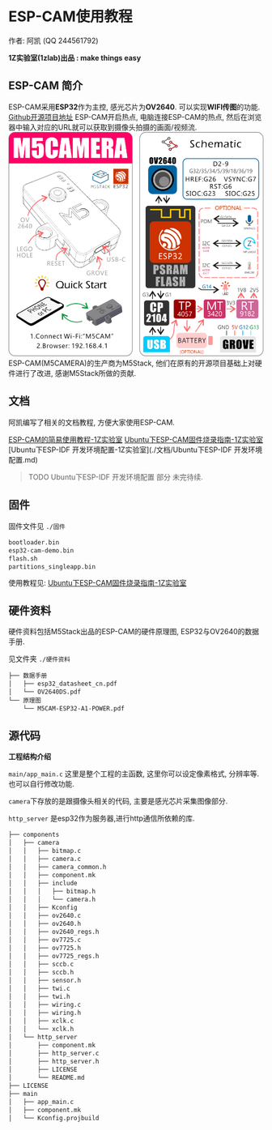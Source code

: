 # ESP-CAM使用教程

作者: 阿凯 (QQ 244561792)

**1Z实验室(1zlab)出品 : make things easy**

## ESP-CAM 简介

ESP-CAM采用**ESP32**作为主控, 感光芯片为**OV2640**. 可以实现**WIFI传图**的功能. [Github开源项目地址](https://github.com/igrr/esp32-cam-demo) 
ESP-CAM开启热点, 电脑连接ESP-CAM的热点, 然后在浏览器中输入对应的URL就可以获取到摄像头拍摄的画面/视频流.
![ESP-CAM](./IMG/0719_1.png)
ESP-CAM(M5CAMERA)的生产商为M5Stack, 他们在原有的开源项目基础上对硬件进行了改进, 感谢M5Stack所做的贡献. 


## 文档

阿凯编写了相关的文档教程, 方便大家使用ESP-CAM.

 

[ESP-CAM的简易使用教程-1Z实验室](./文档/ESP-CAM的简易使用.md)
[Ubuntu下ESP-CAM固件烧录指南-1Z实验室](./文档/Ubuntu下ESP-CAM固件烧录指南-1Z实验室.md)
[Ubuntu下ESP-IDF 开发环境配置-1Z实验室](./文档/Ubuntu下ESP-IDF 开发环境配置.md)

> TODO Ubuntu下ESP-IDF 开发环境配置 部分 未完待续.

## 固件

固件文件见 `./固件` 

```
bootloader.bin
esp32-cam-demo.bin
flash.sh
partitions_singleapp.bin
```

使用教程见: [Ubuntu下ESP-CAM固件烧录指南-1Z实验室](./文档/Ubuntu下ESP-CAM固件烧录指南-1Z实验室.md)



## 硬件资料

硬件资料包括M5Stack出品的ESP-CAM的硬件原理图, ESP32与OV2640的数据手册.

见文件夹 `./硬件资料`

```
├── 数据手册
│   ├── esp32_datasheet_cn.pdf
│   └── OV2640DS.pdf
└── 原理图
    └── M5CAM-ESP32-A1-POWER.pdf
```



## 源代码

**工程结构介绍**

`main/app_main.c` 这里是整个工程的主函数, 这里你可以设定像素格式, 分辨率等. 也可以自行修改功能.

`camera`下存放的是跟摄像头相关的代码, 主要是感光芯片采集图像部分. 

`http_server` 是esp32作为服务器,进行http通信所依赖的库.

```
├── components
│   ├── camera
│   │   ├── bitmap.c
│   │   ├── camera.c
│   │   ├── camera_common.h
│   │   ├── component.mk
│   │   ├── include
│   │   │   ├── bitmap.h
│   │   │   └── camera.h
│   │   ├── Kconfig
│   │   ├── ov2640.c
│   │   ├── ov2640.h
│   │   ├── ov2640_regs.h
│   │   ├── ov7725.c
│   │   ├── ov7725.h
│   │   ├── ov7725_regs.h
│   │   ├── sccb.c
│   │   ├── sccb.h
│   │   ├── sensor.h
│   │   ├── twi.c
│   │   ├── twi.h
│   │   ├── wiring.c
│   │   ├── wiring.h
│   │   ├── xclk.c
│   │   └── xclk.h
│   └── http_server
│       ├── component.mk
│       ├── http_server.c
│       ├── http_server.h
│       ├── LICENSE
│       └── README.md
├── LICENSE
├── main
│   ├── app_main.c
│   ├── component.mk
│   └── Kconfig.projbuild


```

